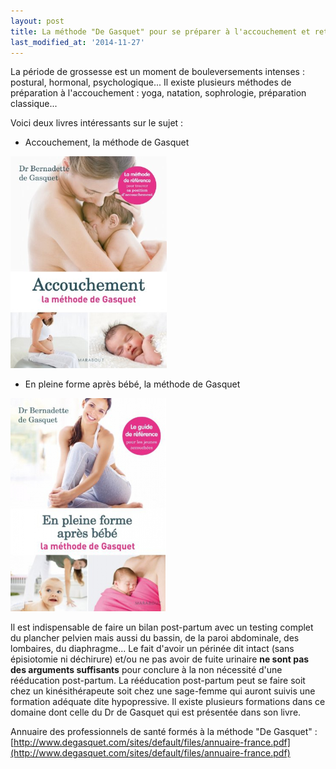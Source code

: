 ```yaml
---
layout: post
title: La méthode "De Gasquet" pour se préparer à l'accouchement et retrouver la forme après
last_modified_at: '2014-11-27'
---
```


La période de grossesse est un moment de bouleversements intenses : postural, hormonal, psychologique...
Il existe plusieurs méthodes de préparation à l'accouchement : yoga, natation, sophrologie, préparation classique...

Voici deux livres intéressants sur le sujet :

- Accouchement, la méthode de Gasquet

[![Accouchement, la méthode de Gasquet](/assets/2014-08-18/Accouchement-la-methode-de-Gasquet.png)](http://www.degasquet.com/?q=page/publications-du-dr-de-gasquet)

- En pleine forme après bébé, la méthode de Gasquet

[![En pleine forme après bébé, la méthode de Gasquet](/assets/2014-08-18/En-pleine-forme-apres-bebe-la-methode-de-Gasquet.png)](http://www.degasquet.com/?q=page/publications-du-dr-de-gasquet)

Il est indispensable de faire un bilan post-partum avec un testing complet du plancher pelvien mais aussi du bassin,
de la paroi abdominale, des lombaires, du diaphragme...
Le fait d'avoir un périnée dit intact (sans épisiotomie ni déchirure) et/ou ne pas avoir de fuite urinaire
**ne sont pas des arguments suffisants** pour conclure à la non nécessité d'une rééducation post-partum.
La rééducation post-partum peut se faire soit chez un kinésithérapeute soit chez une sage-femme qui auront suivis une formation adéquate dite hypopressive.
Il existe plusieurs formations dans ce domaine dont celle du Dr de Gasquet qui est présentée dans son livre.

Annuaire des professionnels de santé formés à la méthode "De Gasquet" : [http://www.degasquet.com/sites/default/files/annuaire-france.pdf](http://www.degasquet.com/sites/default/files/annuaire-france.pdf)
